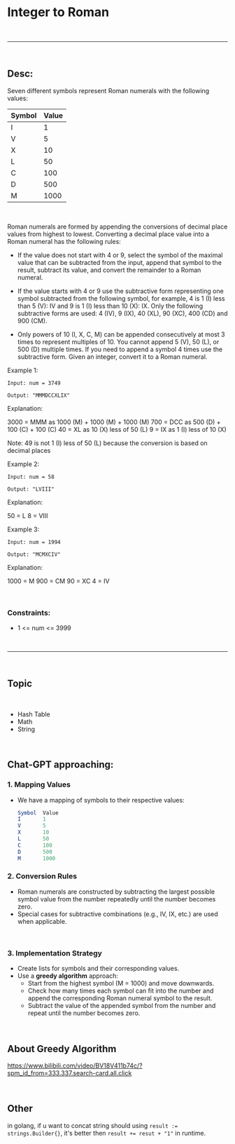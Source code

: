 # Integer to Roman

<br>

---

<br>

## Desc:

Seven different symbols represent Roman numerals with the following values:


|Symbol |	Value|
|  ----  | ----  |
|I|	1|
|V|	5|
|X|	10|
|L|	50|
|C|	100|
|D|	500|
|M|	1000|

<br>

Roman numerals are formed by appending the conversions of decimal place values from highest to lowest. Converting a decimal place value into a Roman numeral has the following rules:

* If the value does not start with 4 or 9, select the symbol of the maximal value that can be subtracted from the input, append that symbol to the result, subtract its value, and convert the remainder to a Roman numeral.

* If the value starts with 4 or 9 use the subtractive form representing one symbol subtracted from the following symbol, for example, 4 is 1 (I) less than 5 (V): IV and 9 is 1 (I) less than 10 (X): IX. Only the following subtractive forms are used: 4 (IV), 9 (IX), 40 (XL), 90 (XC), 400 (CD) and 900 (CM).

* Only powers of 10 (I, X, C, M) can be appended consecutively at most 3 times to represent multiples of 10. You cannot append 5 (V), 50 (L), or 500 (D) multiple times. If you need to append a symbol 4 times use the subtractive form.
Given an integer, convert it to a Roman numeral.

  
Example 1:

```
Input: num = 3749

Output: "MMMDCCXLIX"
```

Explanation:

3000 = MMM as 1000 (M) + 1000 (M) + 1000 (M)
700 = DCC as 500 (D) + 100 (C) + 100 (C)
40 = XL as 10 (X) less of 50 (L)
9 = IX as 1 (I) less of 10 (X)

Note: 49 is not 1 (I) less of 50 (L) because the conversion is based on decimal places


Example 2:

```
Input: num = 58

Output: "LVIII"
```

Explanation:

50 = L
8 = VIII


Example 3:

```
Input: num = 1994

Output: "MCMXCIV"
```

Explanation:

1000 = M
900 = CM
90 = XC
4 = IV

<br> 

### Constraints:

* 1 <= num <= 3999

<br>

---

<br>

## Topic

<br>

* Hash Table
* Math
* String

<br>

## Chat-GPT approaching:

### 1. Mapping Values

* We have a mapping of symbols to their respective values:

    ```mathematica
    Symbol  Value
    I       1
    V       5
    X       10
    L       50
    C       100
    D       500
    M       1000
    ```

### 2. Conversion Rules

* Roman numerals are constructed by subtracting the largest possible symbol value from the number repeatedly until the number becomes zero.
* Special cases for subtractive combinations (e.g., IV, IX, etc.) are used when applicable.

<br>

### 3. Implementation Strategy

* Create lists for symbols and their corresponding values.
* Use a __greedy algorithm__ approach:
  * Start from the highest symbol (M = 1000) and move downwards.
  * Check how many times each symbol can fit into the number and append the corresponding Roman numeral symbol to the result.
  * Subtract the value of the appended symbol from the number and repeat until the number becomes zero.

<br>

## About Greedy Algorithm

https://www.bilibili.com/video/BV18V411b74c/?spm_id_from=333.337.search-card.all.click


<br>

## Other

in golang, if u want to concat string should using `result := strings.Builder{}`, it's better then `result += resut + "1"` in runtime.